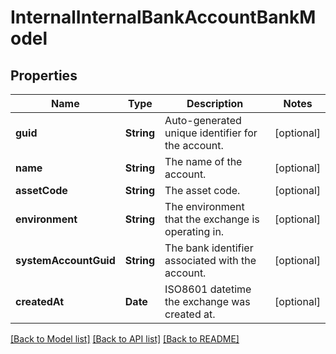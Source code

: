 # InternalInternalBankAccountBankModel

## Properties
Name | Type | Description | Notes
------------ | ------------- | ------------- | -------------
**guid** | **String** | Auto-generated unique identifier for the account. | [optional] 
**name** | **String** | The name of the account. | [optional] 
**assetCode** | **String** | The asset code. | [optional] 
**environment** | **String** | The environment that the exchange is operating in. | [optional] 
**systemAccountGuid** | **String** | The bank identifier associated with the account. | [optional] 
**createdAt** | **Date** | ISO8601 datetime the exchange was created at. | [optional] 

[[Back to Model list]](../README.md#documentation-for-models) [[Back to API list]](../README.md#documentation-for-api-endpoints) [[Back to README]](../README.md)


